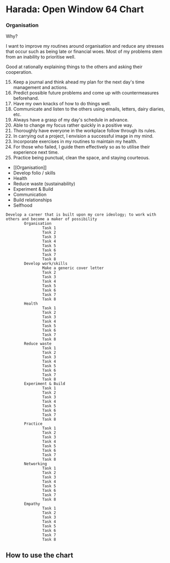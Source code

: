 # Harada: Open Window 64 Chart

### Organisation

Why? 

I want to improve my routines around organisation and reduce any stresses that occur such as being late or financial woes. Most of my problems stem from an inability to prioritise well. 

Good at rationally explaining things to the others and asking their cooperation.


15. Keep a journal and think ahead my plan for the next day's time management and actions.
25. Predict possible future problems and come up with countermeasures beforehand.
14. Have my own knacks of how to do things well.
24. Communicate and listen to the others using emails, letters, dairy diaries, etc.
1. Always have a grasp of my day's schedule in advance.
9. Able to change my focus rather quickly in a positive way.
23. Thoroughly have everyone in the workplace follow through its rules.
30. In carrying out a project, I envision a successful image in my mind.
33. Incorporate exercises in my routines to maintain my health.
34. For those who failed, I guide them effectively so as to utilise their experience next time.
21. Practice being punctual, clean the space, and staying courteous.

- [[Organisation]]
- Develop folio / skills
- Health
- Reduce waste (sustainability)
- Experiment & Build
- Communication
- Build relationships
- Selfhood


```harada
Develop a career that is built upon my core ideology; to work with others and become a maker of possibility
		Organisation
				Task 1
				Task 2
				Task 3
				Task 4
				Task 5
				Task 6
				Task 7
				Task 8
		Develop work/skills
				Make a generic cover letter
				Task 2
				Task 3
				Task 4
				Task 5
				Task 6
				Task 7
				Task 8
		Health
				Task 1
				Task 2
				Task 3
				Task 4
				Task 5
				Task 6
				Task 7
				Task 8
		Reduce waste
				Task 1
				Task 2
				Task 3
				Task 4
				Task 5
				Task 6
				Task 7
				Task 8
		Experiment & Build
				Task 1
				Task 2
				Task 3
				Task 4
				Task 5
				Task 6
				Task 7
				Task 8
		Practice
				Task 1
				Task 2
				Task 3
				Task 4
				Task 5
				Task 6
				Task 7
				Task 8
		Networking
				Task 1
				Task 2
				Task 3
				Task 4
				Task 5
				Task 6
				Task 7
				Task 8
		Empathy
				Task 1
				Task 2
				Task 3
				Task 4
				Task 5
				Task 6
				Task 7
				Task 8
```


## How to use the chart

